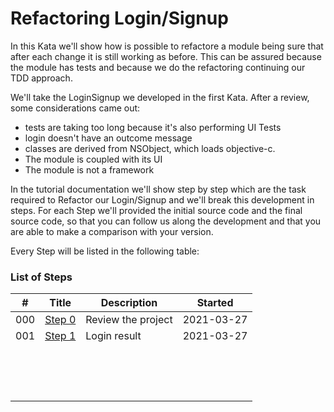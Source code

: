# Refactoring Login/Signup

In this Kata we'll show how is possible to refactore a module being sure that after each change it is still working as before. This can be assured because the module has tests and because we do the refactoring continuing our TDD approach.

We'll take the LoginSignup we developed in the first Kata. After a review, some considerations came out:

- tests are taking too long because it's also performing UI Tests
- login doesn't have an outcome message
- classes are derived from NSObject, which loads objective-c.
- The module is coupled with its UI
- The module is not a framework

In the tutorial documentation we'll show step by step which are the task required to Refactor our Login/Signup and we'll break this development in steps. For each Step we'll provided the initial source code and the final source code, so that you can follow us along the development and that you are able to make a comparison with your version.

Every Step will be listed in the following table:

### List of Steps

| #    | Title                                         | Description        | Started    |
| ---- | --------------------------------------------- | ------------------ | ---------- |
| 000  | [Step 0](001_Step_0/001_Step0_Project.md)     | Review the project | 2021-03-27 |
| 001  | [Step 1](001_Step_1/001_Step1_LoginResult.md) | Login result       | 2021-03-27 |
|      |                                               |                    |            |
|      |                                               |                    |            |
|      |                                               |                    |            |
|      |                                               |                    |            |
|      |                                               |                    |            |
|      |                                               |                    |            |
|      |                                               |                    |            |
|      |                                               |                    |            |
|      |                                               |                    |            |
|      |                                               |                    |            |
|      |                                               |                    |            |
|      |                                               |                    |            |
|      |                                               |                    |            |
|      |                                               |                    |            |
|      |                                               |                    |            |


